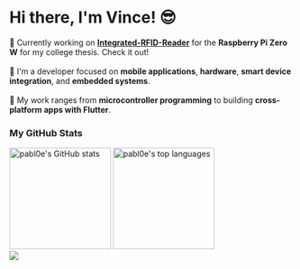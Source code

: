 <h1 >Hi there, I'm Vince! 😎</h1>

<p>
  🍓 Currently working on <b><a href="https://github.com/pabl0e/Integrated-RFID-Reader">Integrated-RFID-Reader</a></b>  for the <b>Raspberry Pi Zero W</b> for my college thesis. Check it out!
  <br />
  <br />
  🤖 I'm a developer focused on <b>mobile applications</b>, <b>hardware</b>, <b>smart device integration</b>, and <b>embedded systems</b>.
  <br />
  <br />
  📱 My work ranges from <b>microcontroller programming</b> to building <b>cross-platform apps with Flutter</b>.
</p>

<h3>My GitHub Stats</h3>

<div>
  <img src="https://github-readme-stats.vercel.app/api?username=pabl0e&show_icons=true&theme=dark&hide_border=true&count_private=true" height="180" alt="pabl0e's GitHub stats" />
  <img src="https://github-readme-stats.vercel.app/api/top-langs?username=pabl0e&locale=en&layout=compact&theme=dark&hide_border=true&langs_count=8" height="180" alt="pabl0e's top languages" />
</div>

<div>
  <img src="https://visitor-badge.laobi.icu/badge?page_id=pabl0e.pabl0e&left_color=midnightblue&right_color=royalblue&left_text=Profile%20views"  />
</div>
